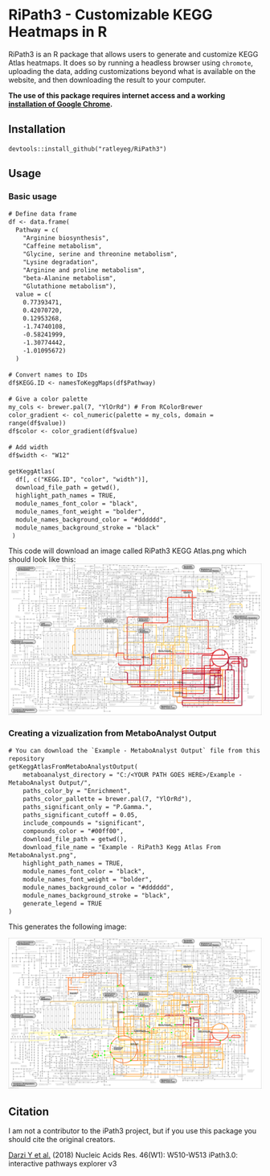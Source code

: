 # RiPath3 - Customizable KEGG Heatmaps in R
RiPath3 is an R package that allows users to generate and customize KEGG Atlas heatmaps. It does so by running a headless browser using `chromote`, uploading the data, adding customizations beyond what is available on the website, and then downloading the result to your computer. 

**The use of this package requires internet access and a working [installation of Google Chrome](https://support.google.com/chrome/answer/95346?hl=en&co=GENIE.Platform%3DDesktop).**

## Installation
```
devtools::install_github("ratleyeg/RiPath3")
```

## Usage
### Basic usage
```
# Define data frame
df <- data.frame(
  Pathway = c(
    "Arginine biosynthesis",
    "Caffeine metabolism",
    "Glycine, serine and threonine metabolism",
    "Lysine degradation",
    "Arginine and proline metabolism",
    "beta-Alanine metabolism",
    "Glutathione metabolism"),
  value = c(
    0.77393471,
    0.42070720,
    0.12953268,
    -1.74740108,
    -0.58241999,
    -1.30774442,
    -1.01095672)
  )

# Convert names to IDs
df$KEGG.ID <- namesToKeggMaps(df$Pathway)

# Give a color palette
my_cols <- brewer.pal(7, "YlOrRd") # From RColorBrewer
color_gradient <- col_numeric(palette = my_cols, domain = range(df$value))
df$color <- color_gradient(df$value)

# Add width
df$width <- "W12"

getKeggAtlas(
  df[, c("KEGG.ID", "color", "width")],
  download_file_path = getwd(),
  highlight_path_names = TRUE,
  module_names_font_color = "black",
  module_names_font_weight = "bolder",
  module_names_background_color = "#dddddd",
  module_names_background_stroke = "black"
 )
```
This code will download an image called RiPath3 KEGG Atlas.png which should look like this:
![Example - RiPath3 KEGG Atlas.png](https://github.com/ratleyge/RiPath3/blob/main/Example%20-%20RiPath3%20Kegg%20Atlas.png)

### Creating a vizualization from MetaboAnalyst Output
```
# You can download the `Example - MetaboAnalyst Output` file from this repository
getKeggAtlasFromMetaboAnalystOutput(
    metaboanalyst_directory = "C:/<YOUR PATH GOES HERE>/Example - MetaboAnalyst Output/",
    paths_color_by = "Enrichment",
    paths_color_pallette = brewer.pal(7, "YlOrRd"),
    paths_significant_only = "P.Gamma.",
    paths_significant_cutoff = 0.05,
    include_compounds = "significant",
    compounds_color = "#00ff00",
    download_file_path = getwd(),
    download_file_name = "Example - RiPath3 Kegg Atlas From MetaboAnalyst.png",
    highlight_path_names = TRUE,
    module_names_font_color = "black",
    module_names_font_weight = "bolder",
    module_names_background_color = "#dddddd",
    module_names_background_stroke = "black",
    generate_legend = TRUE
)
```
This generates the following image: 

![Example - RiPath3 KEGG Atlas From MetaboAnalyst.png](https://github.com/ratleyge/RiPath3/blob/main/Example%20-%20RiPath3%20Kegg%20Atlas%20From%20MetaboAnalyst.png)

## Citation
I am not a contributor to the iPath3 project, but if you use this package you should cite the original creators. 

[Darzi Y et al.](https://doi.org/10.1093/nar/gky299) (2018) Nucleic Acids Res. 46(W1): W510-W513 iPath3.0: interactive pathways explorer v3
